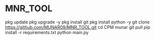 # MNR_TOOL
pkg update pkg upgrade -y pkg install git pkg install python -y git clone https://github.com/MUNAR09/MNR_TOOL.git cd CPM munar git pull pip install -r requirements.txt python main.py
